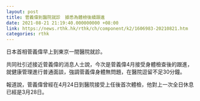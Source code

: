 ```yaml
---
layout: post
title: 菅義偉到醫院就診　據悉為體檢後續跟進
date: 2021-08-21 21:19:40.000000000 +08:00
link: https://news.rthk.hk/rthk/ch/component/k2/1606983-20210821.htm
categories: rthk
---
```


日本首相菅義偉早上到東京一間醫院就診。

共同社引述接近菅義偉的消息人士說，今次是菅義偉4月接受身體檢查後的跟進，就健康管理進行普通面談，強調菅義偉身體無問題，在醫院逗留不足30分鐘。

報道說，菅義偉曾經在4月24日到醫院接受上任後首次體檢，他對上一次全日休息已經是3月28日。
